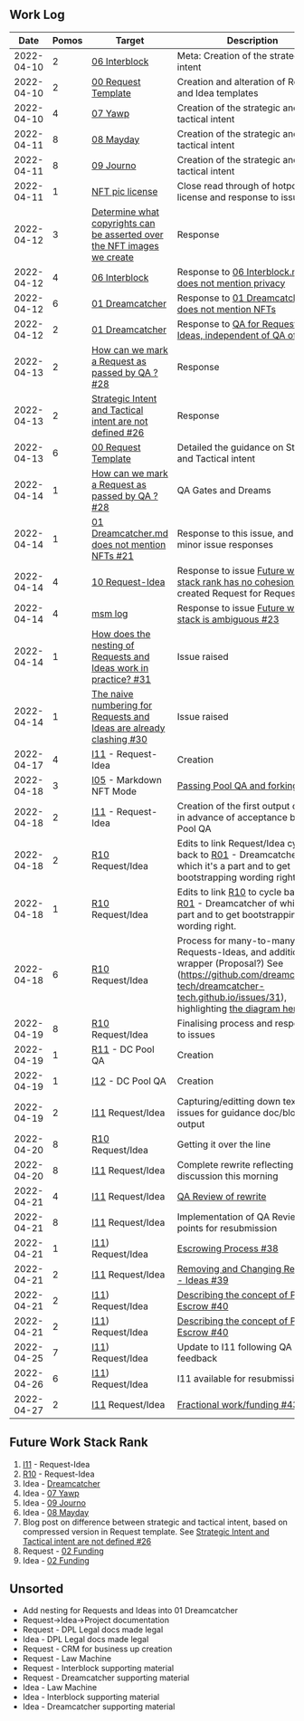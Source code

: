 ## Work Log

| Date       | Pomos | Target                                                                                                                                                | Description                                                                                                                                                                   |
| ---------- | ----- | ----------------------------------------------------------------------------------------------------------------------------------------------------- | ----------------------------------------------------------------------------------------------------------------------------------------------------------------------------- |
| 2022-04-10 | 2     | [06 Interblock](../../Requests/R06.md)                                                                                                                | Meta: Creation of the strategic intent                                                                                                                                        |
| 2022-04-10 | 2     | [00 Request Template](../../Requests/R00.md)                                                                                                          | Creation and alteration of Request and Idea templates                                                                                                                         |
| 2022-04-10 | 4     | [07 Yawp](../../Requests/R07.md)                                                                                                                      | Creation of the strategic and tactical intent                                                                                                                                 |
| 2022-04-11 | 8     | [08 Mayday](../../Requests/R08.md)                                                                                                                    | Creation of the strategic and tactical intent                                                                                                                                 |
| 2022-04-11 | 8     | [09 Journo](../../Requests/R09.md)                                                                                                                    | Creation of the strategic and tactical intent                                                                                                                                 |
| 2022-04-11 | 1     | [NFT pic license](https://github.com/dreamcatcher-tech/dreamcatcher-tech.github.io/issues/18)                                                         | Close read through of hotpot.ai license and response to issue                                                                                                                 |
| 2022-04-12 | 3     | [Determine what copyrights can be asserted over the NFT images we create](https://github.com/dreamcatcher-tech/dreamcatcher-tech.github.io/issues/18) | Response                                                                                                                                                                      |
| 2022-04-12 | 4     | [06 Interblock](../../Requests/R06.md)                                                                                                                | Response to [06 Interblock.md does not mention privacy](https://github.com/dreamcatcher-tech/dreamcatcher-tech.github.io/issues/22)                                           |
| 2022-04-12 | 6     | [01 Dreamcatcher](../../Requests/R01.md)                                                                                                              | Response to [01 Dreamcatcher.md does not mention NFTs](https://github.com/dreamcatcher-tech/dreamcatcher-tech.github.io/issues/21)                                            |
| 2022-04-12 | 2     | [01 Dreamcatcher](../../Requests/R01.md)                                                                                                              | Response to [QA for Requests and Ideas, independent of QA of output](https://github.com/dreamcatcher-tech/dreamcatcher-tech.github.io/issues/20)                              |
| 2022-04-13 | 2     | [How can we mark a Request as passed by QA ? #28](https://github.com/dreamcatcher-tech/dreamcatcher-tech.github.io/issues/28)                         | Response                                                                                                                                                                      |
| 2022-04-13 | 2     | [Strategic Intent and Tactical intent are not defined #26](https://github.com/dreamcatcher-tech/dreamcatcher-tech.github.io/issues/26)                | Response                                                                                                                                                                      |
| 2022-04-13 | 6     | [00 Request Template](https://github.com/dreamcatcher-tech/dreamcatcher-tech.github.io/blob/master/website/nfas/Requests/R00.md)                      | Detailed the guidance on Strategic and Tactical intent                                                                                                                        |
| 2022-04-14 | 1     | [How can we mark a Request as passed by QA ? #28](https://github.com/dreamcatcher-tech/dreamcatcher-tech.github.io/issues/28)                         | QA Gates and Dreams                                                                                                                                                           |
| 2022-04-14 | 1     | [01 Dreamcatcher.md does not mention NFTs #21](https://github.com/dreamcatcher-tech/dreamcatcher-tech.github.io/issues/21)                            | Response to this issue, and other minor issue responses                                                                                                                       |
| 2022-04-14 | 4     | [10 Request-Idea](https://github.com/dreamcatcher-tech/dreamcatcher-tech.github.io/blob/master/website/nfas/Requests/R10.md)                          | Response to issue [Future work stack rank has no cohesion #24](https://github.com/dreamcatcher-tech/dreamcatcher-tech.github.io/issues/24) - created Request for Request/Idea |
| 2022-04-14 | 4     | [msm log](https://github.com/dreamcatcher-tech/dreamcatcher-tech.github.io/edit/master/website/nfas/AppData/Logs/msm.md)                              | Response to issue [Future work stack is ambiguous #23](https://github.com/dreamcatcher-tech/dreamcatcher-tech.github.io/issues/23)                                            |
| 2022-04-14 | 1     | [How does the nesting of Requests and Ideas work in practice? #31](https://github.com/dreamcatcher-tech/dreamcatcher-tech.github.io/issues/31)        | Issue raised                                                                                                                                                                  |
| 2022-04-14 | 1     | [The naive numbering for Requests and Ideas are already clashing #30](https://github.com/dreamcatcher-tech/dreamcatcher-tech.github.io/issues/30)     | Issue raised 
| 2022-04-17 | 4     | [I11](https://github.com/dreamcatcher-tech/dreamcatcher-tech.github.io/blob/master/website/nfas/Ideas/I11.md) - Request-Idea| Creation |
| 2022-04-18 | 3     | [I05](https://github.com/dreamcatcher-tech/dreamcatcher-tech.github.io/blob/master/website/nfas/Ideas/I05.md) - Markdown NFT Mode | [Passing Pool QA and forking](https://github.com/dreamcatcher-tech/dreamcatcher-tech.github.io/issues/34) |
| 2022-04-18 | 2     | [I11](https://github.com/dreamcatcher-tech/dreamcatcher-tech.github.io/blob/master/website/nfas/Ideas/I11.md) - Request-Idea | Creation of the first output object in advance of acceptance by DC Pool QA |
| 2022-04-18 | 2            | [R10](https://github.com/dreamcatcher-tech/dreamcatcher-tech.github.io/edit/master/website/nfas/Requests/R10.md) Request/Idea| Edits to link Request/Idea cycle back to [R01](https://github.com/dreamcatcher-tech/dreamcatcher-tech.github.io/blob/master/website/nfas/Requests/R01.md) - Dreamcatcher of which it's a part and to get bootstrapping wording right.  |
| 2022-04-18 | 1            | [R10](https://github.com/dreamcatcher-tech/dreamcatcher-tech.github.io/edit/master/website/nfas/Requests/R10.md) Request/Idea| Edits to link [R10](https://github.com/dreamcatcher-tech/dreamcatcher-tech.github.io/edit/master/website/nfas/Requests/R10.md) to cycle back to [R01](https://github.com/dreamcatcher-tech/dreamcatcher-tech.github.io/blob/master/website/nfas/Requests/R01.md) - Dreamcatcher of which it's a part and to get bootstrapping wording right.  |
| 2022-04-18 | 6            | [R10](https://github.com/dreamcatcher-tech/dreamcatcher-tech.github.io/edit/master/website/nfas/Requests/R10.md) Request/Idea| Process for many-to-many Requests-Ideas, and addition of wrapper (Proposal?)  See (https://github.com/dreamcatcher-tech/dreamcatcher-tech.github.io/issues/31), highlighting [the diagram here](https://drive.google.com/drive/u/1/folders/1TLz_Hjzyy2P0mUc-Po5ShJsEsC3Bqbdw). |
| 2022-04-19 | 8            | [R10](https://github.com/dreamcatcher-tech/dreamcatcher-tech.github.io/edit/master/website/nfas/Requests/R10.md) Request/Idea| Finalising process and responding to issues |
| 2022-04-19 | 1            | [R11](https://github.com/dreamcatcher-tech/dreamcatcher-tech.github.io/blob/master/website/nfas/Requests/R11.md) - DC Pool QA | Creation |
| 2022-04-19 | 1            | [I12](https://github.com/dreamcatcher-tech/dreamcatcher-tech.github.io/blob/master/website/nfas/Ideas/I12.md) - DC Pool QA | Creation |
| 2022-04-19 | 2            | [I11](https://github.com/dreamcatcher-tech/dreamcatcher-tech.github.io/edit/master/website/nfas/Requests/R10.md) Request/Idea| Capturing/editting down text from issues for guidance doc/blog output  |
| 2022-04-20 | 8            | [R10](https://github.com/dreamcatcher-tech/dreamcatcher-tech.github.io/edit/master/website/nfas/Requests/R10.md) Request/Idea| Getting it over the line |
| 2022-04-20 | 8            | [I11](https://github.com/dreamcatcher-tech/dreamcatcher-tech.github.io/blob/master/website/nfas/Ideas/I11.md) Request/Idea| Complete rewrite reflecting R10 discussion this morning  |
| 2022-04-21 | 4            | [I11](https://github.com/dreamcatcher-tech/dreamcatcher-tech.github.io/blob/master/website/nfas/Ideas/I11.md) Request/Idea| [QA Review of rewrite](https://youtu.be/oUGyXxIoscM)  |
| 2022-04-21 | 8            | [I11](https://github.com/dreamcatcher-tech/dreamcatcher-tech.github.io/blob/master/website/nfas/Ideas/I11.md) Request/Idea| Implementation of QA Review points for resubmission |
| 2022-04-21 | 1            | [I11](https://github.com/dreamcatcher-tech/dreamcatcher-tech.github.io/blob/master/website/nfas/Ideas/I11.md)) Request/Idea| [Escrowing Process #38](https://github.com/dreamcatcher-tech/dreamcatcher-tech.github.io/issues/38) |
| 2022-04-21 | 2            | [I11](https://github.com/dreamcatcher-tech/dreamcatcher-tech.github.io/blob/master/website/nfas/Ideas/I11.md) Request/Idea| [Removing and Changing Requests - Ideas #39](https://github.com/dreamcatcher-tech/dreamcatcher-tech.github.io/issues/39) |
| 2022-04-21 | 2            | [I11](https://github.com/dreamcatcher-tech/dreamcatcher-tech.github.io/blob/master/website/nfas/Ideas/I11.md)) Request/Idea| [Describing the concept of Pool and Escrow #40](https://github.com/dreamcatcher-tech/dreamcatcher-tech.github.io/blob/master/website/nfas/Ideas/I11.md) |
| 2022-04-21 | 2            | [I11](https://github.com/dreamcatcher-tech/dreamcatcher-tech.github.io/blob/master/website/nfas/Ideas/I11.md)) Request/Idea| [Describing the concept of Pool and Escrow #40](https://github.com/dreamcatcher-tech/dreamcatcher-tech.github.io/blob/master/website/nfas/Ideas/I11.md) |
| 2022-04-25 | 7            | [I11](https://github.com/dreamcatcher-tech/dreamcatcher-tech.github.io/blob/master/website/nfas/Ideas/I11.md)) Request/Idea| Update to I11 following QA feedback |
| 2022-04-26 | 6            | [I11](https://github.com/dreamcatcher-tech/dreamcatcher-tech.github.io/blob/master/website/nfas/Ideas/I11.md)) Request/Idea| I11 available for resubmission |
| 2022-04-27 | 2            | [I11](https://github.com/dreamcatcher-tech/dreamcatcher-tech.github.io/blob/master/website/nfas/Ideas/I11.md) Request/Idea| [Fractional work/funding #43](https://github.com/dreamcatcher-tech/dreamcatcher-tech.github.io/issues/43)

## Future Work Stack Rank

1. [I11](https://github.com/dreamcatcher-tech/dreamcatcher-tech.github.io/blob/master/website/nfas/Ideas/I11.md) - Request-Idea
2. [R10](https://github.com/dreamcatcher-tech/dreamcatcher-tech.github.io/blob/master/website/nfas/Requests/R10.md) - Request-Idea
3. Idea - [Dreamcatcher](https://github.com/dreamcatcher-tech/dreamcatcher-tech.github.io/blob/master/website/nfas/Ideas/I01.md)
4. Idea - [07 Yawp](https://github.com/dreamcatcher-tech/dreamcatcher-tech.github.io/blob/master/website/nfas/Ideas/I07.md)
5. Idea - [09 Journo](https://github.com/dreamcatcher-tech/dreamcatcher-tech.github.io/blob/master/website/nfas/Requests/R09.md)
6. Idea - [08 Mayday](https://github.com/dreamcatcher-tech/dreamcatcher-tech.github.io/blob/master/website/nfas/Ideas/I08.md)
7. Blog post on difference between strategic and tactical intent, based on compressed version in Request template. See [Strategic Intent and Tactical intent are not defined #26](https://github.com/dreamcatcher-tech/dreamcatcher-tech.github.io/issues/26)
8. Request - [02 Funding](https://github.com/dreamcatcher-tech/dreamcatcher-tech.github.io/blob/master/website/nfas/Requests/R02.md)
9. Idea - [02 Funding](https://github.com/dreamcatcher-tech/dreamcatcher-tech.github.io/blob/master/website/nfas/Ideas/I02.md)

## Unsorted

- Add nesting for Requests and Ideas into 01 Dreamcatcher
- Request->Idea->Project documentation
- Request - DPL Legal docs made legal
- Idea - DPL Legal docs made legal
- Request - CRM for business up creation
- Request - Law Machine
- Request - Interblock supporting material
- Request - Dreamcatcher supporting material
- Idea - Law Machine
- Idea - Interblock supporting material
- Idea - Dreamcatcher supporting material
